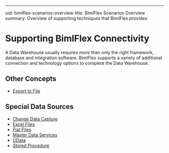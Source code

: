 ---
uid: bimlflex-scenarios-overview
title: BimlFlex Scenarios Overview
summary: Overview of supporting techniques that BimlFlex provides

# Supporting BimlFlex Connectivity

A Data Warehouse usually requires more than only the right framework, database and integration software. BimlFlex supports a variety of additional connection and technology options to complete the Data Warehouse.

## Other Concepts

* [Export to File](xref:bimlflex-export-to-file)

## Special Data Sources

* [Change Data Capture](xref:change-data-capture-source-to-staging)
* [Excel Files](xref:bimlflex-source-excel-plus)
* [Flat Files](xref:flat-file-source-to-staging)
* [Master Data Services](xref:bimlflex-master-data-services)
* [OData](xref:bimlflex-source-odata)
* [Stored Procedure](xref:bimlflex-source-stored-procedure)
